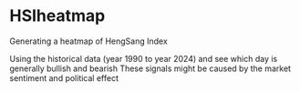 # HSIheatmap
Generating a heatmap of HengSang Index

Using the historical data (year 1990 to year 2024) and see which day is generally bullish and bearish
These signals might be caused by the market sentiment and political effect
